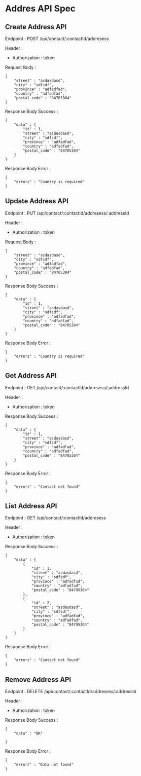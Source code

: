 # Addres API Spec

## Create Address API

Endpoint : POST /api/contact/:contactId/addresess

Header :

- Authorization : token

Request Body :

```
{
    "street" : "asdasdasd",
    "city" : "sdfsdf",
    "province" : "adfadfad",
    "country" : "adfadfad",
    "postal_code" : "84705304"
}
```

Response Body Success :

```
{
    "data" : {
        "id" : 1,
        "street" : "asdasdasd",
        "city" : "sdfsdf",
        "province" : "adfadfad",
        "country" : "adfadfad",
        "postal_code" : "84705304"
    }
}
```

Response Body Error :

```
{
    "errors" : "Country is required"
}
```

## Update Address API

Endpoint : PUT /api/contact/:contactId/addresess/:addressId

Header :

- Authorization : token

Request Body :

```
{
    "street" : "asdasdasd",
    "city" : "sdfsdf",
    "province" : "adfadfad",
    "country" : "adfadfad",
    "postal_code" : "84705304"
}
```

Response Body Success :

```
{
    "data" : {
        "id" : 1,
        "street" : "asdasdasd",
        "city" : "sdfsdf",
        "province" : "adfadfad",
        "country" : "adfadfad",
        "postal_code" : "84705304"
    }
}
```

Response Body Error :

```
{
    "errors" : "Country is required"
}
```

## Get Address API

Endpoint : GET /api/contact/:contactId/addresess/:addressId

Header :

- Authorization : token

Response Body Success :

```
{
    "data" : {
        "id" : 1,
        "street" : "asdasdasd",
        "city" : "sdfsdf",
        "province" : "adfadfad",
        "country" : "adfadfad",
        "postal_code" : "84705304"
    }
}
```

Response Body Error :

```
{
    "errors" : "Contact not found"
}
```

## List Address API

Endpoint : GET /api/contact/:contactId/addresess

Header :

- Authorization : token

Response Body Success :

```
{
    "data" : {
        {
            "id" : 1,
            "street" : "asdasdasd",
            "city" : "sdfsdf",
            "province" : "adfadfad",
            "country" : "adfadfad",
            "postal_code" : "84705304"
        },
        {
            "id" : 2,
            "street" : "asdasdasd",
            "city" : "sdfsdf",
            "province" : "adfadfad",
            "country" : "adfadfad",
            "postal_code" : "84705304"
        }
    }
}
```

Response Body Error :

```
{
    "errors" : "Contact not found"
}
```

## Remove Address API

Endpoint : DELETE /api/contact/:contactId/addresess/:addressId

Header :

- Authorization : token

Response Body Success :

```
{
    "data" : "OK"

}
```

Response Body Error :

```
{
    "errors" : "Data not found"
}
```
